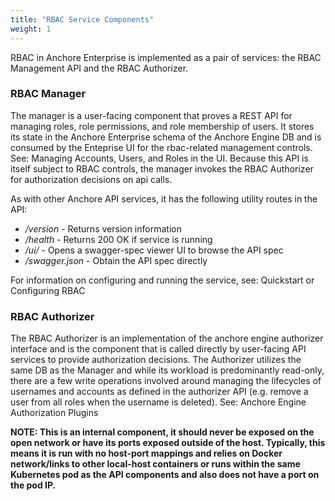 ```yaml
---
title: "RBAC Service Components"
weight: 1
---
```


RBAC in Anchore Enterprise is implemented as a pair of services: the RBAC Management API and the RBAC Authorizer.

### RBAC Manager

The manager is a user-facing component that proves a REST API for managing roles, role permissions, and role membership of users. It stores its state in the Anchore Enterprise schema of the Anchore Engine DB and is consumed by the Enteprise UI for the rbac-related management controls. See: Managing Accounts, Users, and Roles in the UI. Because this API is itself subject to RBAC controls, the manager invokes the RBAC Authorizer for authorization decisions on api calls.

As with other Anchore API services, it has the following utility routes in the API:

- */version* - Returns version information
- */health* - Returns 200 OK if service is running
- */ui/* - Opens a swagger-spec viewer UI to browse the API spec
- */swagger.json* - Obtain the API spec directly

For information on configuring and running the service, see: Quickstart or Configuring RBAC

### RBAC Authorizer

The RBAC Authorizer is an implementation of the anchore engine authorizer interface and is the component that is called directly by user-facing API services to provide authorization decisions. The Authorizer utilizes the same DB as the Manager and while its workload is predominantly read-only, there are a few write operations involved around managing the lifecycles of usernames and accounts as defined in the authorizer API (e.g. remove a user from all roles when the username is deleted). See: Anchore Engine Authorization Plugins

**NOTE: This is an internal component, it should never be exposed on the open network or have its ports exposed outside of the host. Typically, this means it is run with no host-port mappings and relies on Docker network/links to other local-host containers or runs within the same Kubernetes pod as the API components and also does not have a port on the pod IP.**